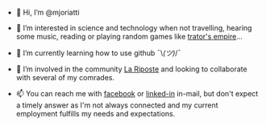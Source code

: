 - 👋 Hi, I’m @mjoriatti

- 👀 I’m interested in science and technology when not travelling, hearing some music, reading or
playing random games like [trator's empire](https://mgcl.co/traitors?_m=MhZRhZdSfcK-&fbclid=IwAR2FXCo1RIc-xUDKyqN2yWmeOCbTH419pX4-DvAU6BN7AEK1GJAquc0EIwA)...

- 🌱 I’m currently learning how to use github ¯\\_(ツ)_/¯

- 💞️ I’m involved in the community [La Riposte](https://www.lariposte.org/) and looking to collaborate with several of my comrades.

- 📫 You can reach me with [facebook](https://www.facebook.com/manuel.joriatti) or [linked-in](https://www.linkedin.com/in/mjoriatti) in-mail, but don't expect a timely answer as I'm not always connected and my current employment fulfills my needs and expectations. 

<!---
mjoriatti/mjoriatti is a ✨ special ✨ repository because its `README.md` (this file) appears on your GitHub profile.
You can click the Preview link to take a look at your changes.
--->
